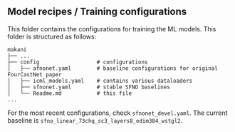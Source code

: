 ## Model recipes / Training configurations

This folder contains the configurations for training the ML models. This folder is structured as follows:


```
makani
├── ...
├── config                  # configurations
│   ├── afnonet.yaml        # baseline configurations for original FourCastNet paper
│   ├── icml_models.yaml    # contains various dataloaders
│   ├── sfnonet.yaml        # stable SFNO baselines
│   └── Readme.md           # this file
...

```

For the most recent configurations, check `sfnonet_devel.yaml`. The current baseline is `sfno_linear_73chq_sc3_layers8_edim384_wstgl2`.